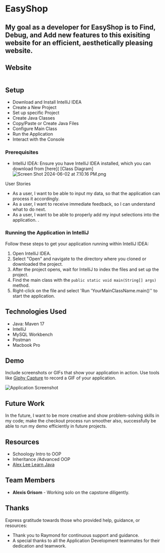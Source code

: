# EasyShop

## My goal as a developer for EasyShop is to Find, Debug, and Add new features to this exisiting website for an efficient, aesthetically pleasing website.

## Website
<img width="1280" alt="">

## Setup
- Download and Install IntelliJ IDEA
- Create a New Project
- Set up specific Project
- Create Java Classes
- Copy/Paste or Create Java Files
- Configure Main Class
- Run the Application
- Interact with the Console

### Prerequisites

- IntelliJ IDEA: Ensure you have IntelliJ IDEA installed, which you can download from [here](
[Class Diagram] ![Screen Shot 2024-06-02 at 7.10.16 PM.png](..%2FDesktop%2FScreen%20Shot%202024-06-02%20at%207.10.16%20PM.png)

User Stories
- As a user, I want to be able to input my data, so that the application can process it accordingly.
- As a user, I want to receive immediate feedback, so I can understand what to do next.
- As a user, I want to be able to properly add my input selections into the application. 
[
](https://www.jetbrains.com/idea/download/).

### Running the Application in IntelliJ
Follow these steps to get your application running within IntelliJ IDEA:
1. Open IntelliJ IDEA.
2. Select "Open" and navigate to the directory where you cloned or downloaded the project.
3. After the project opens, wait for IntelliJ to index the files and set up the project.
4. Find the main class with the `public static void main(String[] args)` method.
5. Right-click on the file and select 'Run 'YourMainClassName.main()'' to start the application.

## Technologies Used

- Java: Maven 17
- IntelliJ
- MySQL Workbench
- Postman 
- Macbook Pro


## Demo

Include screenshots or GIFs that show your application in action. Use tools like [Giphy Capture](https://giphy.com/apps/giphycapture) to record a GIF of your application.

![Application Screenshot](path/to/your/screenshot.png)

## Future Work

In the future, I want to be more creative and show problem-solving skills in my code; make the checkout process run smoother also, successfully be able to run my demo efficiently in future projects.


## Resources
- Schoology Intro to OOP
- Inheritance /Advanced OOP
- [Alex Lee Learn Java](https://www.example.com)

## Team Members

- **Alexis Grisom** - Working solo on the capstone diligently.


## Thanks

Express gratitude towards those who provided help, guidance, or resources:

- Thank you to Raymond for continuous support and guidance.
- A special thanks to all the Application Development teammates for their dedication and teamwork.

